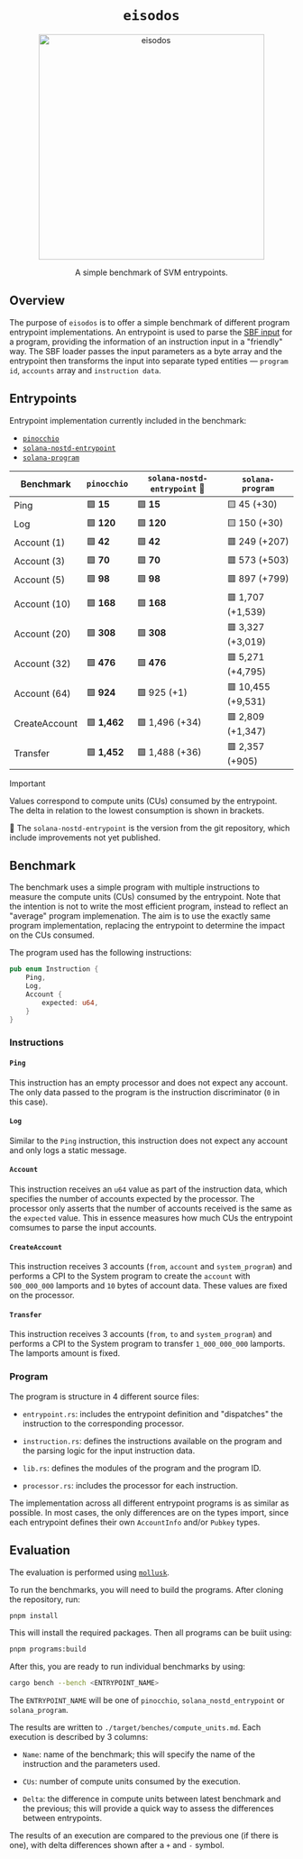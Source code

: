 <h1 align="center">
  <code>eisodos</code>
</h1>
<p align="center">
  <img width="400" alt="eisodos" src="https://github.com/user-attachments/assets/c3799ce0-a432-4898-b98c-869458a06439" />
</p>
<p align="center">
  A simple benchmark of SVM entrypoints.
</p>


## Overview

The purpose of `eisodos` is to offer a simple benchmark of different program entrypoint implementations. An entrypoint is used to parse the [SBF input](https://solana.com/docs/programs/faq#input-parameter-serialization) for a program, providing the information of an instruction input in a "friendly" way. The SBF loader passes the input parameters as a byte array and the entrypoint then transforms the input into separate typed entities &mdash; `program id`, `accounts` array and `instruction data`.

## Entrypoints

Entrypoint implementation currently included in the benchmark:

* [`pinocchio`](https://github.com/febo/pinocchio)
* [`solana-nostd-entrypoint`](https://github.com/cavemanloverboy/solana-nostd-entrypoint)
* [`solana-program`](https://github.com/anza-xyz/agave/tree/master/sdk/program)

| Benchmark              | `pinocchio`    | `solana-nostd-entrypoint` 🚧 | `solana-program`    |
|------------------------|----------------|------------------------------|---------------------|
| Ping                   | 🟩 **15**      | 🟩 **15**                     | 🟨 45 (+30)         |
| Log                    | 🟩 **120**     | 🟩 **120**                    | 🟨 150 (+30)        |
| Account (1)            | 🟩 **42**      | 🟩 **42**                     | 🟥 249 (+207)       |
| Account (3)            | 🟩 **70**      | 🟩 **70**                     | 🟥 573 (+503)       |
| Account (5)            | 🟩 **98**      | 🟩 **98**                     | 🟥 897 (+799)       |
| Account (10)           | 🟩 **168**     | 🟩 **168**                    | 🟥 1,707 (+1,539)   | 
| Account (20)           | 🟩 **308**     | 🟩 **308**                    | 🟥 3,327 (+3,019)   |
| Account (32)           | 🟩 **476**     | 🟩 **476**                    | 🟥 5,271 (+4,795)   |
| Account (64)           | 🟩 **924**     | 🟩 925 (+1)                   | 🟥 10,455 (+9,531)  |
| CreateAccount          | 🟩 **1,462**   | 🟩 1,496 (+34)                | 🟥 2,809 (+1,347)   |
| Transfer               | 🟩 **1,452**   | 🟩 1,488 (+36)                | 🟥 2,357 (+905)     |

> [!IMPORTANT]
> Values correspond to compute units (CUs) consumed by the entrypoint. The delta in relation to the lowest consumption is shown in brackets.
>
> 🚧 The `solana-nostd-entrypoint` is the version from the git repository, which include improvements not yet published.

## Benchmark

The benchmark uses a simple program with multiple instructions to measure the compute units (CUs) consumed by the entrypoint. Note that the intention is not to write the most efficient program, instead to reflect an "average" program implemenation. The aim is to use the exactly same program implementation, replacing the entrypoint to determine the impact on the CUs consumed.

The program used has the following instructions:
```rust
pub enum Instruction {
    Ping,
    Log,
    Account {
        expected: u64,
    }
}
```

### Instructions

#### `Ping`

This instruction has an empty processor and does not expect any account. The only data passed to the program is the instruction discriminator (`0` in this case).

#### `Log`

Similar to the `Ping` instruction, this instruction does not expect any account and only logs a static message.

#### `Account`

This instruction receives an `u64` value as part of the instruction data, which specifies the number of accounts expected by the processor. The processor only asserts that the number of accounts received is the same as the `expected` value. This in essence measures how much CUs the entrypoint comsumes to parse the input accounts.

#### `CreateAccount`

This instruction receives 3 accounts (`from`, `account` and `system_program`) and performs a CPI to the System program to create the `account` with `500_000_000` lamports and `10` bytes of account data. These values are fixed on the processor.

#### `Transfer`

This instruction receives 3 accounts (`from`, `to` and `system_program`) and performs a CPI to the System program to transfer `1_000_000_000` lamports. The lamports amount is fixed.

### Program

The program is structure in 4 different source files:

* `entrypoint.rs`: includes the entrypoint definition and "dispatches" the instruction to the corresponding processor.

* `instruction.rs`: defines the instructions available on the program and the parsing logic for the input instruction data.

* `lib.rs`: defines the modules of the program and the program ID.

* `processor.rs`: includes the processor for each instruction.

The implementation across all different entrypoint programs is as similar as possible. In most cases, the only differences are on the types import, since each entrypoint defines their own `AccountInfo` and/or `Pubkey` types.

## Evaluation

The evaluation is performed using [`mollusk`](https://github.com/buffalojoec/mollusk).

To run the benchmarks, you will need to build the programs. After cloning the repository, run:

```bash
pnpm install
```

This will install the required packages. Then all programs can be buiit using:

```bash
pnpm programs:build
```

After this, you are ready to run individual benchmarks by using:

```bash
cargo bench --bench <ENTRYPOINT_NAME>
```

The `ENTRYPOINT_NAME` will be one of `pinocchio`, `solana_nostd_entrypoint` or `solana_program`.

The results are written to `./target/benches/compute_units.md`. Each execution is described by 3 columns:

* `Name`: name of the benchmark; this will specify the name of the instruction and the parameters used.

* `CUs`: number of compute units consumed by the execution.

* `Delta`: the difference in compute units between latest benchmark and the previous; this will provide a quick way to assess the differences between entrypoints.

The results of an execution are compared to the previous one (if there is one), with delta differences shown after a `+` and `-` symbol.
